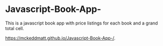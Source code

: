 # Javascript-Book-App-
This is a javascript book app with price listings for each book and a grand total cell.

 https://mckeddmatt.github.io/Javascript-Book-App-/.
